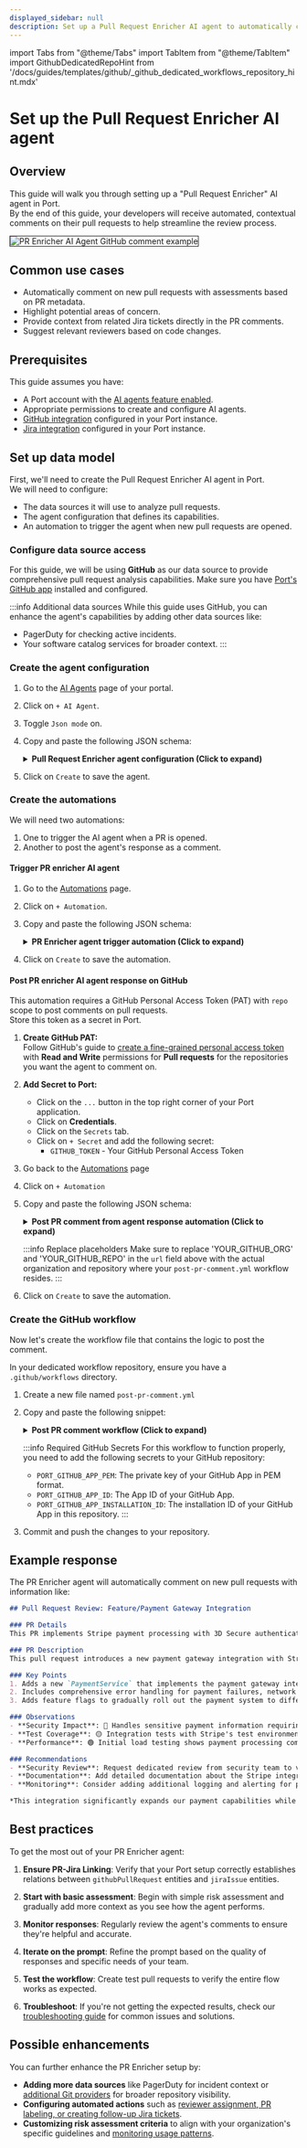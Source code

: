 ```yaml
---
displayed_sidebar: null
description: Set up a Pull Request Enricher AI agent to automatically comment on pull requests with additional context
---
```


import Tabs from "@theme/Tabs"
import TabItem from "@theme/TabItem"
import GithubDedicatedRepoHint from '/docs/guides/templates/github/_github_dedicated_workflows_repository_hint.mdx'

# Set up the Pull Request Enricher AI agent

## Overview

This guide will walk you through setting up a "Pull Request Enricher" AI agent in Port.  
By the end of this guide, your developers will receive automated, contextual comments on their pull requests to help streamline the review process.

<img src="/img/ai-agents/AIAgentPREnrichierGitHubComment.png" border="1px" alt="PR Enricher AI Agent GitHub comment example" />

## Common use cases

- Automatically comment on new pull requests with assessments based on PR metadata.
- Highlight potential areas of concern.
- Provide context from related Jira tickets directly in the PR comments.
- Suggest relevant reviewers based on code changes.

## Prerequisites

This guide assumes you have:
- A Port account with the [AI agents feature enabled](/ai-agents/overview#access-to-the-feature).
- Appropriate permissions to create and configure AI agents.
- [GitHub integration](/build-your-software-catalog/sync-data-to-catalog/git/github/) configured in your Port instance.
- [Jira integration](/build-your-software-catalog/sync-data-to-catalog/project-management/jira/) configured in your Port instance.

## Set up data model

First, we'll need to create the Pull Request Enricher AI agent in Port.  
We will need to configure:
- The data sources it will use to analyze pull requests.
- The agent configuration that defines its capabilities.
- An automation to trigger the agent when new pull requests are opened.

### Configure data source access

For this guide, we will be using **GitHub** as our data source to provide comprehensive pull request analysis capabilities.
Make sure you have [Port's GitHub app](/build-your-software-catalog/sync-data-to-catalog/git/github/) installed and configured.

:::info Additional data sources
While this guide uses GitHub, you can enhance the agent's capabilities by adding other data sources like:
- PagerDuty for checking active incidents.
- Your software catalog services for broader context.
:::

### Create the agent configuration

1. Go to the [AI Agents](https://app.getport.io/_ai_agents) page of your portal.
2. Click on `+ AI Agent`.
3. Toggle `Json mode` on.
4. Copy and paste the following JSON schema:

   <details>
   <summary><b>Pull Request Enricher agent configuration (Click to expand)</b></summary>

   ```json showLineNumbers
   {
     "identifier": "pr_assistant_ai_agent",
     "title": "PR Review Assistant",
     "description": "AI agent that analyzes pull requests and provides helpful context for reviewers",
     "icon": "Pipeline",
     "properties": {
       "description": "Comment on open PRs with additional context to assist developers",
       "status": "active",
       "allowed_blueprints": [
         "githubPullRequest",
         "githubRepository",
         "githubUser",
         "jiraIssue",
         "_user",
         "_team"
       ],
       "prompt": "Analyze pull request details and provide a structured review in the following format:\n\nPR Description:\n Summarize the PR description and key properties in one sentence \n\nKey Points:\n{{ List up to 3 key insights about the changes }}\n\nObservations:\nProvide up to 3 observations using 🟢 for low risk, 🟡 for medium risk, and 🔴 for high risk\n\nRecommendations:\nList up to 3 optional recommendations for improvement.provide this in markdown form",
       "execution_mode": "Automatic"
     }
   }
   ```
   </details>

5. Click on `Create` to save the agent.

### Create the automations

We will need two automations:
1. One to trigger the AI agent when a PR is opened.
2. Another to post the agent's response as a comment.

#### Trigger PR enricher AI agent

1. Go to the [Automations](https://app.getport.io/automations) page.
2. Click on `+ Automation`.
3. Copy and paste the following JSON schema:

    <details>
      <summary><b>PR Enricher agent trigger automation (Click to expand)</b></summary>

      ```json showLineNumbers
      {
        "identifier": "pr_opened_to_agent",
        "title": "Upon PR opened, trigger PR Assistant",
        "description": "Automation to trigger PR Assistant when a new PR is opened",
        "trigger": {
          "type": "automation",
          "event": {
            "type": "ENTITY_CREATED",
            "blueprintIdentifier": "githubPullRequest"
          },
          "condition": {
            "type": "JQ",
            "expressions": [
              ".diff.after.properties.status == \"open\""
            ],
            "combinator": "and"
          }
        },
        "invocationMethod": {
          "type": "WEBHOOK",
          "url": "https://api.getport.io/v1/agent/pr_review_assistant/invoke",
          "synchronized": true,
          "body": {
            "prompt": "Analyze pull request with pull request identifier '{{ .event.diff.after.properties.prNumber }}'",
            "labels": {
              "source": "Automation",
              "prNumber": "{{ .event.diff.after.properties.prNumber }}",
              "repo": "{{ .event.diff.after.relations.repository }} "
            }
          }
        },
        "publish": true
      }
      ```
    </details>

4. Click on `Create` to save the automation.

#### Post PR enricher AI agent response on GitHub

This automation requires a GitHub Personal Access Token (PAT) with `repo` scope to post comments on pull requests.  
Store this token as a secret in Port.

1. **Create GitHub PAT:**   
Follow GitHub's guide to [create a fine-grained personal access token](https://docs.github.com/en/authentication/keeping-your-account-and-data-secure/managing-your-personal-access-tokens#creating-a-fine-grained-personal-access-token) with **Read and Write** permissions for **Pull requests** for the repositories you want the agent to comment on.

2. **Add Secret to Port:**
   - Click on the `...` button in the top right corner of your Port application.
   - Click on **Credentials**.
   - Click on the `Secrets` tab.
   - Click on `+ Secret` and add the following secret:
      - `GITHUB_TOKEN` - Your GitHub Personal Access Token

3. Go back to the [Automations](https://app.getport.io/automations) page
4. Click on `+ Automation`
5. Copy and paste the following JSON schema:
   <details>
   <summary><b>Post PR comment from agent response automation (Click to expand)</b></summary>

   ```json showLineNumbers
   {
     "identifier": "post_pr_comment",
     "title": "Post PR comment from agent response",
     "description": "Automation to post the agent's response as a PR comment",
     "trigger": {
       "type": "automation",
       "event": {
         "type": "ENTITY_CREATED",
         "blueprintIdentifier": "_ai_invocations"
       },
       "condition": {
         "type": "JQ",
         "expressions": [
           ".event.diff.after.relations.agent == \"pr_review_assistant\"",
           ".event.diff.after.properties.status == \"Completed\""
         ],
         "combinator": "and"
       }
     },
     "invocationMethod": {
       "type": "WEBHOOK",
       "url": "https://api.github.com/repos/<YOUR_GITHUB_ORG>/<YOUR_GITHUB_REPO>/actions/workflows/post-pr-comment.yml/dispatches",
       "method": "POST",
       "headers": {
         "Accept": "application/vnd.github+json",
         "Authorization": "Bearer {{ .secrets.GITHUB_TOKEN }}",
         "Content-Type": "application/json"
       },
       "body": {
         "ref": "main",
         "inputs": {
           "comment": "{{ .event.diff.after.properties.response }}",
           "pr": "{{ .event.diff.after.properties.prNumber }}",
           "repo": "{{ .event.diff.after.relations.repository }}"
         }
       }
     },
     "publish": true
   }
   ```

   </details>


    :::info Replace placeholders
    Make sure to replace 'YOUR_GITHUB_ORG' and 'YOUR_GITHUB_REPO' in the `url` field above with the actual organization and repository where your `post-pr-comment.yml` workflow resides.
    :::

6. Click on `Create` to save the automation.

### Create the GitHub workflow

Now let's create the workflow file that contains the logic to post the comment.   

<GithubDedicatedRepoHint/>

In your dedicated workflow repository, ensure you have a `.github/workflows` directory.
1. Create a new file named `post-pr-comment.yml`  
2. Copy and paste the following snippet:
      <details>
      <summary><b>Post PR comment workflow (Click to expand)</b></summary>

        ```yaml showLineNumbers

          name: Comment on PR

          on:
            workflow_dispatch:
              inputs:
                comment:
                  description: 'The comment text to post'
                  required: true
                  type: string
                repo:
                  description: 'Repository in "owner/repo" format (e.g., port-labs/puddle-integrations)'
                  required: true
                  type: string
                pr:
                  description: 'Pull request number'
                  required: true
                  type: string

          jobs:
            comment:
              runs-on: ubuntu-latest
              steps:
                - name: Set up Python
                  uses: actions/setup-python@v4
                  with:
                    python-version: '3.x'

                - name: Install Python dependencies
                  run: |
                    pip install PyJWT requests cryptography

                - name: Comment on PR using GitHub App
                  env:
                    PEM: ${{ secrets.PORT_GITHUB_APP_PEM }}
                    APP_ID: ${{ secrets.PORT_GITHUB_APP_ID }}
                    INSTALLATION_ID: ${{ secrets.PORT_GITHUB_APP_INSTALLATION_ID }}
                    COMMENT: ${{ github.event.inputs.comment }}
                    REPO: ${{ github.event.inputs.repo }}
                    PR_NUMBER: ${{ github.event.inputs.pr }}
                  run: |
                    python - <<'EOF'
                    import os, time, jwt, requests

                    # Load environment variables
                    pem = os.environ['PEM']
                    app_id = os.environ['APP_ID']
                    installation_id = os.environ['INSTALLATION_ID']
                    comment = os.environ['COMMENT']
                    repo = os.environ['REPO']
                    pr_number = os.environ['PR_NUMBER']

                    # Generate JWT (valid for 10 minutes)
                    now = int(time.time())
                    payload = {
                        'iat': now - 60,
                        'exp': now + (10 * 60),
                        'iss': app_id
                    }
                    jwt_token = jwt.encode(payload, pem, algorithm='RS256')

                    # Obtain an installation access token
                    headers = {
                        'Authorization': f'Bearer {jwt_token}',
                        'Accept': 'application/vnd.github+json'
                    }
                    token_url = f"https://api.github.com/app/installations/{installation_id}/access_tokens"
                    resp = requests.post(token_url, headers=headers)
                    resp.raise_for_status()
                    token = resp.json()['token']

                      # Comment on the pull request (PRs are issues in GitHub API)
                      owner, repo_name = repo.split('/')
                      comment_url = f"https://api.github.com/repos/{owner}/{repo_name}/issues/{pr_number}/comments"
                      comment_payload = {"body": comment}
                      headers = {
                          'Authorization': f'Bearer {token}',
                          'Accept': 'application/vnd.github.v3+json',
                          'Content-Type': 'application/json'
                      }
                      resp = requests.post(comment_url, headers=headers, json=comment_payload)
                      resp.raise_for_status()
                      print("Comment posted successfully!")
                      EOF
        ```
      </details>

      :::info Required GitHub Secrets
      For this workflow to function properly, you need to add the following secrets to your GitHub repository:

      - `PORT_GITHUB_APP_PEM`: The private key of your GitHub App in PEM format.
      - `PORT_GITHUB_APP_ID`: The App ID of your GitHub App.
      - `PORT_GITHUB_APP_INSTALLATION_ID`: The installation ID of your GitHub App in this repository.
      :::

3. Commit and push the changes to your repository.

## Example response

The PR Enricher agent will automatically comment on new pull requests with information like:

```markdown
## Pull Request Review: Feature/Payment Gateway Integration

### PR Details
This PR implements Stripe payment processing with 3D Secure authentication and adds feature flags for gradual rollout. Created by Alex Chen from the payments team.

### PR Description
This pull request introduces a new payment gateway integration with Stripe, enabling secure credit card processing with 3D Secure authentication and compliance with PCI-DSS requirements.

### Key Points
1. Adds a new `PaymentService` that implements the payment gateway interface with Stripe-specific logic.
2. Includes comprehensive error handling for payment failures, network issues, and fraud detection.
3. Adds feature flags to gradually roll out the payment system to different user segments.

### Observations
- **Security Impact**: 🔴 Handles sensitive payment information requiring thorough security review and PCI compliance verification.
- **Test Coverage**: 🟡 Integration tests with Stripe's test environment included, but mock tests for failure scenarios need expansion.
- **Performance**: 🟢 Initial load testing shows payment processing completes in <200ms for 99% of transactions.

### Recommendations
- **Security Review**: Request dedicated review from security team to verify proper handling of payment tokens and credentials.
- **Documentation**: Add detailed documentation about the Stripe integration configuration and failure handling for on-call engineers.
- **Monitoring**: Consider adding additional logging and alerting for payment failures to quickly identify issues in production.

*This integration significantly expands our payment capabilities while maintaining our security standards. The feature flags provide a safe rollout strategy.*
```

## Best practices

To get the most out of your PR Enricher agent:

1. **Ensure PR-Jira Linking**: Verify that your Port setup correctly establishes relations between `githubPullRequest` entities and `jiraIssue` entities.

2. **Start with basic assessment**: Begin with simple risk assessment and gradually add more context as you see how the agent performs.

3. **Monitor responses**: Regularly review the agent's comments to ensure they're helpful and accurate.

4. **Iterate on the prompt**: Refine the prompt based on the quality of responses and specific needs of your team.

5. **Test the workflow**: Create test pull requests to verify the entire flow works as expected.

6. **Troubleshoot**: If you're not getting the expected results, check our [troubleshooting guide](/ai-agents/interact-with-ai-agents#troubleshooting--faq) for common issues and solutions.

## Possible enhancements

You can further enhance the PR Enricher setup by:

- **Adding more data sources** like PagerDuty for incident context or [additional Git providers](/ai-agents/build-an-ai-agent#step-2-configure-data-access) for broader repository visibility.
- **Configuring automated actions** such as [reviewer assignment, PR labeling, or creating follow-up Jira tickets](/ai-agents/interact-with-ai-agents#actions-and-automations).
- **Customizing risk assessment criteria** to align with your organization's specific guidelines and [monitoring usage patterns](/ai-agents/interact-with-ai-agents#ai-interaction-details).

